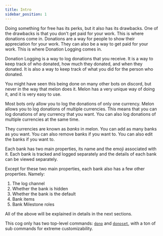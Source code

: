 ```yaml
---
title: Intro
sidebar_position: 1
---
```


Doing something for free has its perks, but it also has its drawbacks. One of the drawbacks is that you don't get paid for your work. This is where donations come in. Donations are a way for people to show their appreciation for your work. They can also be a way to get paid for your work. This is where Donation Logging comes in.

Donation Logging is a way to log donations that you receive. It is a way to keep track of who donated, how much they donated, and when they donated. It is also a way to keep track of what you did for the person who donated.

You might have seen this being done on many other bots on discord, but never in the way that melon does it. Melon has a very unique way of doing it, and it is very easy to use.

Most bots only allow you to log the donations of only one currency. Melon allows you to log donations of multiple currencies. This means that you can log donations of any currency that you want. You can also log donations of multiple currencies at the same time.

They currencies are known as *banks* in melon. You can add as many banks as you want. You can also remove banks if you want to. You can also edit the banks if you want to.

Each bank has two main properties, its name and the emoji associated with it. Each bank is tracked and logged separately and the details of each bank can be viewed separately.

Except for these two main properties, each bank also has a few other properties.
Namely:

1. The log channel
2. Whether the bank is hidden
3. Whether the bank is the default
4. Bank items
5. Bank Milestone roles

All of the above will be explained in details in the next sections.

This cog only has two top-level commands: [`dono`](/docs/donationlogging/dono) and [`donoset`](/docs/donationlogging/donoset), with a ton of sub commands for extreme customizability.